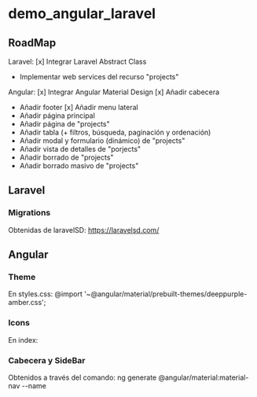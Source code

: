 # demo_angular_laravel

## RoadMap

Laravel:
[x] Integrar Laravel Abstract Class
- Implementar web services del recurso "projects"


Angular:
[x] Integrar Angular Material Design
[x] Añadir cabecera
- Añadir footer
[x] Añadir menu lateral
- Añadir página principal
- Añadir página de "projects"
- Añadir tabla (+ filtros, búsqueda, paginación y ordenación)
- Añadir modal y formulario (dinámico) de "projects"
- Añadir vista de detalles de "porjects"
- Añadir borrado de "projects"
- Añadir borrado masivo de "projects"


## Laravel
### Migrations
Obtenidas de laravelSD: https://laravelsd.com/


## Angular

### Theme
En styles.css: @import '~@angular/material/prebuilt-themes/deeppurple-amber.css';

### Icons
En index: <link href="https://fonts.googleapis.com/icon?family=Material+Icons" rel="stylesheet">

### Cabecera y SideBar
Obtenidos a través del comando:
ng generate @angular/material:material-nav --name <component-name>
